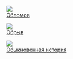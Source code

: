![](/books/prose_classic/Иван%20Александрович%20Гончаров/Обломов.jpg)  
[Обломов](/books/prose_classic/Иван%20Александрович%20Гончаров/Обломов)

![](/books/prose_classic/Иван%20Александрович%20Гончаров/Обрыв.jpg)  
[Обрыв](/books/prose_classic/Иван%20Александрович%20Гончаров/Обрыв)

![](/books/prose_classic/Иван%20Александрович%20Гончаров/Обыкновенная%20история.jpg)  
[Обыкновенная история](/books/prose_classic/Иван%20Александрович%20Гончаров/Обыкновенная%20история)
